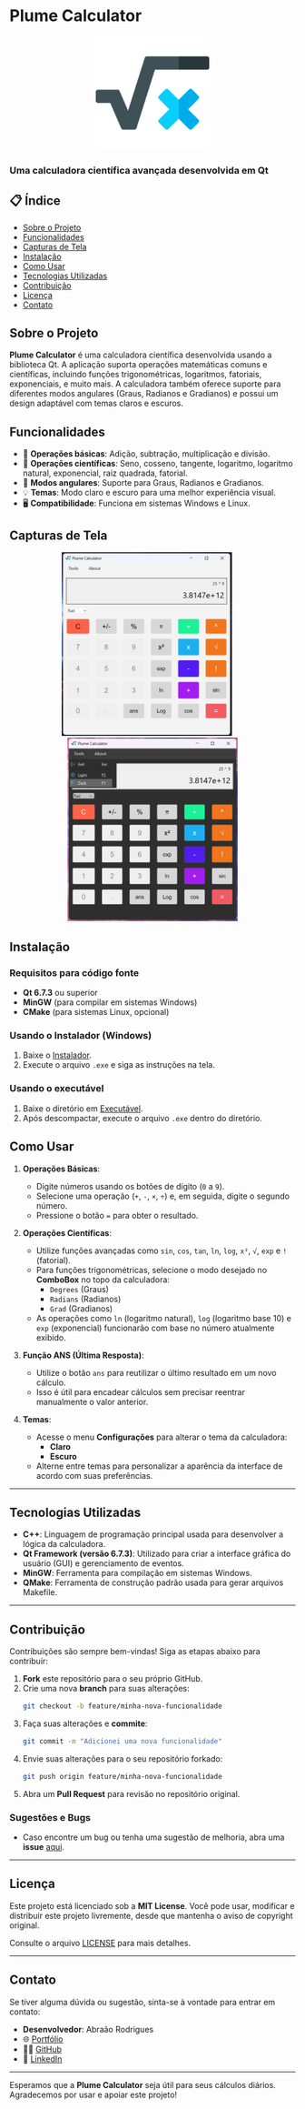 # Plume Calculator

<p align="center">
  <img src="https://raw.githubusercontent.com/AbrCs7/Plume-Calculator/refs/heads/main/raw/main/resources/logo.png" alt="Plume Calculator Logo" width="200"/>
</p>

### Uma calculadora científica avançada desenvolvida em Qt

## 📋 Índice

- [Sobre o Projeto](#sobre-o-projeto)
- [Funcionalidades](#funcionalidades)
- [Capturas de Tela](#capturas-de-tela)
- [Instalação](#instalação)
- [Como Usar](#como-usar)
- [Tecnologias Utilizadas](#tecnologias-utilizadas)
- [Contribuição](#contribuição)
- [Licença](#licença)
- [Contato](#contato)

## Sobre o Projeto

**Plume Calculator** é uma calculadora científica desenvolvida usando a biblioteca Qt. A aplicação suporta operações matemáticas comuns e científicas, incluindo funções trigonométricas, logaritmos, fatoriais, exponenciais, e muito mais. A calculadora também oferece suporte para diferentes modos angulares (Graus, Radianos e Gradianos) e possui um design adaptável com temas claros e escuros.

## Funcionalidades

- 🧮 **Operações básicas**: Adição, subtração, multiplicação e divisão.
- 🔢 **Operações científicas**: Seno, cosseno, tangente, logaritmo, logaritmo natural, exponencial, raiz quadrada, fatorial.
- 📐 **Modos angulares**: Suporte para Graus, Radianos e Gradianos.
- 💡 **Temas**: Modo claro e escuro para uma melhor experiência visual.
- 🖥️ **Compatibilidade**: Funciona em sistemas Windows e Linux.

## Capturas de Tela

<p align="center">
  <img src="https://raw.githubusercontent.com/AbrCs7/Plume-Calculator/refs/heads/main/raw/main/screenshots/screenshot1.png" alt="Screenshot 1" width="300" style="margin-right: 20px;"/>
  <img src="https://raw.githubusercontent.com/AbrCs7/Plume-Calculator/refs/heads/main/raw/main/screenshots/screenshot2.png" alt="Screenshot 2" width="300"/>
</p>


## Instalação

### Requisitos para código fonte

- **Qt 6.7.3** ou superior
- **MinGW** (para compilar em sistemas Windows)
- **CMake** (para sistemas Linux, opcional)

### Usando o Instalador (Windows)

1. Baixe o [Instalador](https://github.com/AbrCs7/Plume-Calculator/blob/main/Windows_Installer.zip).
2. Execute o arquivo `.exe` e siga as instruções na tela.

### Usando o executável

1. Baixe o diretório em [Executável](https://github.com/AbrCs7/Plume-Calculator/tree/main/Executavel%20Windows).
2. Após descompactar, execute o arquivo `.exe` dentro do diretório.

## Como Usar

1. **Operações Básicas**:
    - Digite números usando os botões de dígito (`0` a `9`).
    - Selecione uma operação (`+`, `-`, `×`, `÷`) e, em seguida, digite o segundo número.
    - Pressione o botão `=` para obter o resultado.

2. **Operações Científicas**:
    - Utilize funções avançadas como `sin`, `cos`, `tan`, `ln`, `log`, `x²`, `√`, `exp` e `!` (fatorial).
    - Para funções trigonométricas, selecione o modo desejado no **ComboBox** no topo da calculadora:
        - `Degrees` (Graus)
        - `Radians` (Radianos)
        - `Grad` (Gradianos)
    - As operações como `ln` (logaritmo natural), `log` (logaritmo base 10) e `exp` (exponencial) funcionarão com base no número atualmente exibido.

3. **Função ANS (Última Resposta)**:
    - Utilize o botão `ans` para reutilizar o último resultado em um novo cálculo.
    - Isso é útil para encadear cálculos sem precisar reentrar manualmente o valor anterior.

4. **Temas**:
    - Acesse o menu **Configurações** para alterar o tema da calculadora:
        - **Claro**
        - **Escuro**
    - Alterne entre temas para personalizar a aparência da interface de acordo com suas preferências.

---

## Tecnologias Utilizadas

- **C++**: Linguagem de programação principal usada para desenvolver a lógica da calculadora.
- **Qt Framework (versão 6.7.3)**: Utilizado para criar a interface gráfica do usuário (GUI) e gerenciamento de eventos.
- **MinGW**: Ferramenta para compilação em sistemas Windows.
- **QMake**: Ferramenta de construção padrão usada para gerar arquivos Makefile.

---

## Contribuição

Contribuições são sempre bem-vindas! Siga as etapas abaixo para contribuir:

1. **Fork** este repositório para o seu próprio GitHub.
2. Crie uma nova **branch** para suas alterações:
    ```bash
    git checkout -b feature/minha-nova-funcionalidade
    ```
3. Faça suas alterações e **commite**:
    ```bash
    git commit -m "Adicionei uma nova funcionalidade"
    ```
4. Envie suas alterações para o seu repositório forkado:
    ```bash
    git push origin feature/minha-nova-funcionalidade
    ```
5. Abra um **Pull Request** para revisão no repositório original.

### Sugestões e Bugs
- Caso encontre um bug ou tenha uma sugestão de melhoria, abra uma **issue** [aqui](https://github.com/AbrCs7/Plume-Calculator/issues).

---

## Licença

Este projeto está licenciado sob a **MIT License**. Você pode usar, modificar e distribuir este projeto livremente, desde que mantenha o aviso de copyright original.

Consulte o arquivo [LICENSE](./LICENSE) para mais detalhes.

---

## Contato

Se tiver alguma dúvida ou sugestão, sinta-se à vontade para entrar em contato:

- **Desenvolvedor**: Abraão Rodrigues
- 🌐 [Portfólio](https://abrportifolio.com/)
- 👨‍💻 [GitHub](https://github.com/AbrCs7)
- 💼 [LinkedIn](https://www.linkedin.com/in/abr7/)

---

Esperamos que a **Plume Calculator** seja útil para seus cálculos diários. Agradecemos por usar e apoiar este projeto!

